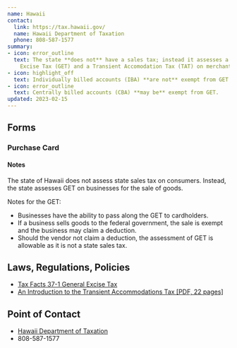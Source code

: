 ```yaml
---
name: Hawaii
contact:
  link: https://tax.hawaii.gov/
  name: Hawaii Department of Taxation
  phone: 808-587-1577
summary:
- icon: error_outline
  text: The state **does not** have a sales tax; instead it assesses a General
    Excise Tax (GET) and a Transient Accomodation Tax (TAT) on merchants.
- icon: highlight_off
  text: Individually billed accounts (IBA) **are not** exempt from GET or TAT.
- icon: error_outline
  text: Centrally billed accounts (CBA) **may be** exempt from GET.
updated: 2023-02-15
---
```


## Forms

### Purchase Card

#### Notes

The state of Hawaii does not assess state sales tax on consumers.  Instead, the state assesses GET on businesses for the sale of goods.

Notes for the GET:

* Businesses have the ability to pass along the GET to cardholders.
* If a business sells goods to the federal government, the sale is exempt and the business may claim a deduction.
* Should the vendor not claim a deduction, the assessment of GET is allowable as it is not a state sales tax.

## Laws, Regulations, Policies

* [Tax Facts 37-1 General Excise Tax](https://tax.hawaii.gov/legal/a2_b2_1taxfacts/)
* [An Introduction to the Transient Accommodations Tax [PDF, 22 pages]](https://files.hawaii.gov/tax/legal/brochures/TAT_brochure-23.pdf)

## Point of Contact
- [Hawaii Department of Taxation](https://tax.hawaii.gov/)
- 808-587-1577
